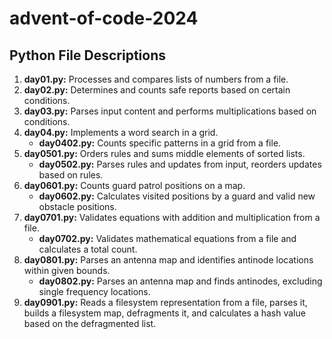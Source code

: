 # advent-of-code-2024

## Python File Descriptions

1. **day01.py:** Processes and compares lists of numbers from a file.
2. **day02.py:** Determines and counts safe reports based on certain conditions.
3. **day03.py:** Parses input content and performs multiplications based on conditions.
4. **day04.py:** Implements a word search in a grid.
    *   **day0402.py:** Counts specific patterns in a grid from a file.
5. **day0501.py:** Orders rules and sums middle elements of sorted lists.
    *   **day0502.py:** Parses rules and updates from input, reorders updates based on rules.
6. **day0601.py:** Counts guard patrol positions on a map.
    *   **day0602.py:** Calculates visited positions by a guard and valid new obstacle positions.
7. **day0701.py:** Validates equations with addition and multiplication from a file.
    *   **day0702.py:** Validates mathematical equations from a file and calculates a total count.
8. **day0801.py:** Parses an antenna map and identifies antinode locations within given bounds.
    *   **day0802.py:** Parses an antenna map and finds antinodes, excluding single frequency locations.
9. **day0901.py:** Reads a filesystem representation from a file, parses it, builds a filesystem map, defragments it, and calculates a hash value based on the defragmented list.
